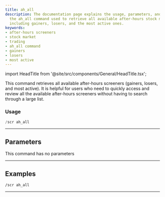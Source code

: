 ```yaml
---
title: ah_all
description: The documentation page explains the usage, parameters, and examples of
  the ah_all command used to retrieve all available after-hours stock market screeners,
  including gainers, losers, and the most active ones.
keywords:
- after-hours screeners
- stock market
- trading
- ah_all command
- gainers
- losers
- most active
---
```


import HeadTitle from '@site/src/components/General/HeadTitle.tsx';

<HeadTitle title="screeners: ah_all - Discord Reference | OpenBB Bot Docs" />

This command retrieves all available after-hours screeners (gainers, losers, and most active). It is helpful for users who need to quickly access and review all the available after-hours screeners without having to search through a large list.

### Usage

```python wordwrap
/scr ah_all
```

---

## Parameters

This command has no parameters



---

## Examples

```
/scr ah_all
```

---
